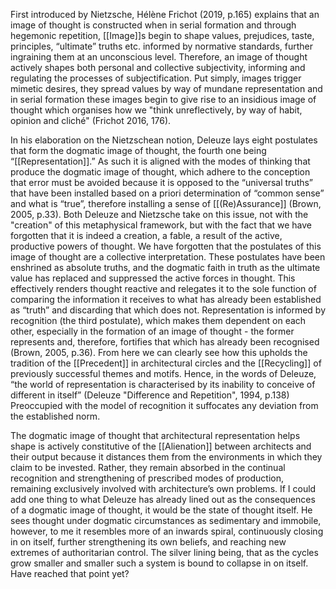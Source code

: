 First introduced by Nietzsche, Hélène Frichot (2019, p.165) explains that an image of thought is constructed when in serial formation and through hegemonic repetition, [[Image]]s begin to shape values, prejudices, taste, principles, “ultimate” truths etc. informed by normative standards, further ingraining them at an unconscious level. Therefore, an image of thought actively shapes both personal and collective subjectivity, informing and regulating the processes of subjectification. Put simply, images trigger mimetic desires, they spread values by way of mundane representation and in serial formation these images begin to give rise to an insidious image of thought which organises how we "think unreflectively, by way of habit, opinion and cliché" (Frichot 2016, 176). 

In his elaboration on the Nietzschean notion, Deleuze lays eight postulates that form the dogmatic image of thought, the fourth one being “[[Representation]].” As such it is aligned with the modes of thinking that produce the dogmatic image of thought, which adhere to the conception that error must be avoided because it is opposed to the “universal truths” that have been installed based on a priori determination of “common sense” and what is “true”, therefore installing a sense of [[(Re)Assurance]]  (Brown, 2005, p.33). Both Deleuze and Nietzsche take on this issue, not with the "creation" of this metaphysical framework, but with the fact that we have forgotten that it is indeed a creation, a fable, a result of the active, productive powers of thought. We have forgotten that the postulates of this image of thought are a collective interpretation. These postulates have been enshrined as absolute truths, and the dogmatic faith in truth as the ultimate value has replaced and suppressed the active forces in thought. This effectively renders thought reactive and relegates it to the sole function of comparing the information it receives to what has already been established as “truth” and discarding that which does not. Representation is informed by recognition (the third postulate), which makes them dependent on each other, especially in the formation of an image of thought - the former represents and, therefore, fortifies that which has already been recognised (Brown, 2005, p.36). From here we can clearly see how this upholds the tradition of the [[Precedent]] in architectural circles and the [[Recycling]] of previously successful themes and motifs. Hence, in the words of Deleuze, “the world of representation is characterised by its inability to conceive of different in itself” (Deleuze "Difference and Repetition", 1994, p.138) Preoccupied with the model of recognition it suffocates any deviation from the established norm. 

The dogmatic image of thought that architectural representation helps shape is actively constitutive of the [[Alienation]] between architects and their output because it distances them from the environments in which they claim to be invested. Rather, they remain absorbed in the continual recognition and strengthening of prescribed modes of production, remaining exclusively involved with architecture’s own problems. If I could add one thing to what Deleuze has already lined out as the consequences of a dogmatic image of thought, it would be the state of thought itself. He sees thought under dogmatic circumstances as sedimentary and immobile, however, to me it resembles more of an inwards spiral, continuously closing in on itself, further strengthening its own beliefs, and reaching new extremes of authoritarian control. The silver lining being, that as the cycles grow smaller and smaller such a system is bound to collapse in on itself. Have reached that point yet?
